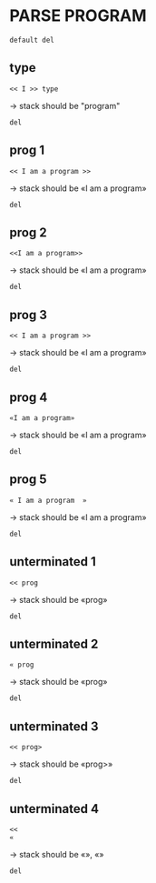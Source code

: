 # PARSE PROGRAM

`default del `

## type

`<< I >> type`

-> stack should be "program"

`del`

## prog 1

`<< I am a program >>`

-> stack should be «I am a program»

`del`

## prog 2

`<<I am a program>>`

-> stack should be «I am a program»

`del`

## prog 3

`<< I am a program >>`

-> stack should be «I am a program»

`del`

## prog 4

`«I am a program»`

-> stack should be «I am a program»

`del`

## prog 5

`« I am a program  »`

-> stack should be «I am a program»

`del`

## unterminated 1

`<< prog`

-> stack should be «prog»

`del`

## unterminated 2

`« prog`

-> stack should be «prog»

`del`

## unterminated 3

`<< prog>`

-> stack should be «prog>»

`del`

## unterminated 4

```
<<
«
```

-> stack should be «», «»

`del`
